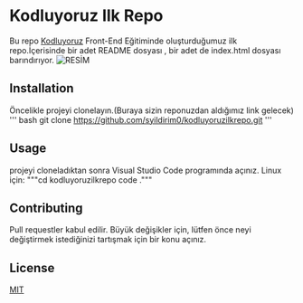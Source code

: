 
# Kodluyoruz Ilk Repo
Bu repo [Kodluyoruz](https://www.kodluyoruz.org/) Front-End Eğitiminde oluşturduğumuz ilk repo.İçerisinde bir adet README dosyası , bir adet de index.html dosyası barındırıyor.
![RESİM](https://i.pinimg.com/originals/bb/a8/85/bba885e3472d6e32a5c410f93ff5f3e1.jpg)


## Installation
Öncelikle projeyi clonelayın.(Buraya sizin reponuzdan aldığımız link gelecek)
''' bash
git clone https://github.com/syildirim0/kodluyoruzilkrepo.git
 '''

## Usage
projeyi cloneladıktan sonra Visual Studio Code programında açınız.
Linux için:
"""cd kodluyoruzilkrepo
code ."""
## Contributing
Pull requestler kabul edilir. Büyük değişikler için, lütfen önce neyi değiştirmek  istediğinizi tartışmak için bir konu açınız.
## License
[MIT](https://choosealicense.com/licenses/mit/)
